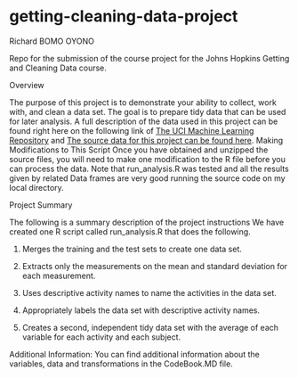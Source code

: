 # getting-cleaning-data-project

Richard BOMO OYONO

Repo for the submission of the course project for the Johns Hopkins Getting and Cleaning Data course.

Overview

The purpose of this project is to demonstrate your ability to collect, work with, and clean a data set. The goal is to prepare tidy data that can be used for later analysis.  A full description of the data used in this project can be found right here on the following link of <a href="http://archive.ics.uci.edu/ml/datasets/Human+Activity+Recognition+Using+Smartphones">The UCI Machine Learning Repository</a> and 
<a href="https://d396qusza40orc.cloudfront.net/getdata%2Fprojectfiles%2FUCI%20HAR%20Dataset.zip">The source data for this project can be found here</a>.
Making Modifications to This Script
Once you have obtained and unzipped the source files, you will need to make one modification to the R file before you can process the data. Note that run_analysis.R was tested and all the results given by related Data frames are very good running the source code on my local directory.

Project Summary

The following is a summary description of the project instructions
We have created one R script called run_analysis.R that does the following.

1. Merges the training and the test sets to create one data set.

2. Extracts only the measurements on the mean and standard deviation for each measurement.

3. Uses descriptive activity names to name the activities in the data set.

4. Appropriately labels the data set with descriptive activity names.

5. Creates a second, independent tidy data set with the average of each variable for each activity and each subject.

Additional Information:
You can find additional information about the variables, data and transformations in the CodeBook.MD file.
 
 
